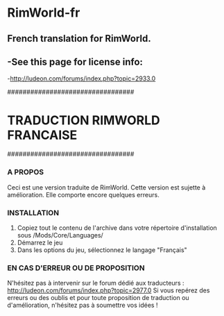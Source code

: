 # RimWorld-fr
French translation for RimWorld.
-
-See this page for license info:
-
-http://ludeon.com/forums/index.php?topic=2933.0



#################################
# TRADUCTION RIMWORLD FRANCAISE #
#################################

### A PROPOS ###
Ceci est une version traduite de RimWorld. 
Cette version est sujette à amélioration.
Elle comporte encore quelques erreurs.

### INSTALLATION ###
 1. Copiez tout le contenu de l'archive dans votre répertoire d'installation sous /Mods/Core/Languages/
 2. Démarrez le jeu
 3. Dans les options du jeu, sélectionnez le langage "Français"

### EN CAS D'ERREUR OU DE PROPOSITION ###
N'hésitez pas à intervenir sur le forum dédié aux traducteurs : http://ludeon.com/forums/index.php?topic=2977.0
Si vous repérez des erreurs ou des oublis et pour toute proposition de traduction ou d'amélioration, n'hésitez pas à soumettre vos idées !
